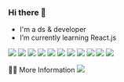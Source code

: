 ### Hi there 👋

- I'm a ds & developer
- I’m currently learning React.js

<!--
**seungwoonlee90/seungwoonlee90** is a ✨ _special_ ✨ repository because its `README.md` (this file) appears on your GitHub profile.

Here are some ideas to get you started:

- 🔭 I’m currently working on ...
- 🌱 I’m currently learning ... 
- 👯 I’m looking to collaborate on ...
- 🤔 I’m looking for help with ...
- 💬 Ask me about ...
- 📫 How to reach me: ...
- 😄 Pronouns: ...
- ⚡ Fun fact: ...
-->
<img src="https://img.shields.io/badge/Python-3766AB?style=flat-square&logo=Python&logoColor=white"/> <img src="https://img.shields.io/badge/pandas-150458?style=flat-square&logo=pandas&logoColor=white"/> <img src="https://img.shields.io/badge/TensorFlow-FF6F00?style=flat-square&logo=TensorFlow&logoColor=white"/> <img src="https://img.shields.io/badge/Folium-77B829?style=flat-square&logo=Folium&logoColor=white"/> <img src="https://img.shields.io/badge/Flask-000000?style=flat-square&logo=Flask&logoColor=white"/> <img src="https://img.shields.io/badge/JavaScript-F7DF1E?style=flat-square&logo=JavaScript&logoColor=white"/> <img src="https://img.shields.io/badge/React-61DAFB?style=flat-square&logo=React&logoColor=white"/> <img src="https://img.shields.io/badge/Firebase-FFCA28?style=flat-square&logo=Firebase&logoColor=white"/> <img src="https://img.shields.io/badge/MySQL-4479A1?style=flat-square&logo=MySQL&logoColor=white"/> <img src="https://img.shields.io/badge/Qgis-589632?style=flat-square&logo=Qgis&logoColor=white"/> <img src="https://img.shields.io/badge/Tableau-E97627?style=flat-square&logo=Tableau&logoColor=white"/> 

✍🏻 More Information
<a href="https://veil-jonquil-16f.notion.site/ethanlogue-74857314286d45dd92c7a7fc41b98549" target="_blank"><img src="https://img.shields.io/badge/Notion-000000?style=flat-square&logo=Notion&logoColor=white"/> </a>
